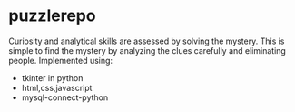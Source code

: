 # puzzlerepo
Curiosity and analytical skills are assessed by solving the mystery. This is simple to find the mystery by analyzing the clues carefully and eliminating people.
Implemented using:
 - tkinter in python
 - html,css,javascript
 - mysql-connect-python
